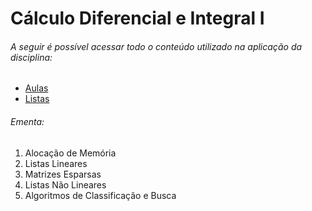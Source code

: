 # Cálculo Diferencial e Integral I

###### A seguir é possível acessar todo o conteúdo utilizado na aplicação da disciplina:

- [Aulas](./Aulas/)
- [Listas](./Atividades/)

###### Ementa:

1. Alocação de Memória
2. Listas Lineares
3. Matrizes Esparsas
4. Listas Não Lineares
5. Algoritmos de Classificação e Busca
